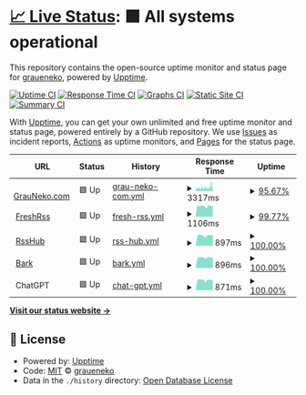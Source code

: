 # [📈 Live Status](https://status.gneko.dev): <!--live status--> **🟩 All systems operational**

This repository contains the open-source uptime monitor and status page for [graueneko](https://github.com/gneko), powered by [Upptime](https://github.com/upptime/upptime).

[![Uptime CI](https://github.com/graueneko/status-page/workflows/Uptime%20CI/badge.svg)](https://github.com/graueneko/status-page/actions?query=workflow%3A%22Uptime+CI%22)
[![Response Time CI](https://github.com/graueneko/status-page/workflows/Response%20Time%20CI/badge.svg)](https://github.com/graueneko/status-page/actions?query=workflow%3A%22Response+Time+CI%22)
[![Graphs CI](https://github.com/graueneko/status-page/workflows/Graphs%20CI/badge.svg)](https://github.com/graueneko/status-page/actions?query=workflow%3A%22Graphs+CI%22)
[![Static Site CI](https://github.com/graueneko/status-page/workflows/Static%20Site%20CI/badge.svg)](https://github.com/graueneko/status-page/actions?query=workflow%3A%22Static+Site+CI%22)
[![Summary CI](https://github.com/graueneko/status-page/workflows/Summary%20CI/badge.svg)](https://github.com/graueneko/status-page/actions?query=workflow%3A%22Summary+CI%22)

With [Upptime](https://upptime.js.org), you can get your own unlimited and free uptime monitor and status page, powered entirely by a GitHub repository. We use [Issues](https://github.com/graueneko/status-page/issues) as incident reports, [Actions](https://github.com/graueneko/status-page/actions) as uptime monitors, and [Pages](https://status.gneko.dev) for the status page.

<!--start: status pages-->
<!-- This summary is generated by Upptime (https://github.com/upptime/upptime) -->
<!-- Do not edit this manually, your changes will be overwritten -->
<!-- prettier-ignore -->
| URL | Status | History | Response Time | Uptime |
| --- | ------ | ------- | ------------- | ------ |
| <img alt="" src="https://icons.duckduckgo.com/ip3/graueneko.com.ico" height="13"> [GrauNeko.com](https://graueneko.com) | 🟩 Up | [grau-neko-com.yml](https://github.com/graueneko/status-page/commits/HEAD/history/grau-neko-com.yml) | <details><summary><img alt="Response time graph" src="./graphs/grau-neko-com/response-time-week.png" height="20"> 3317ms</summary><br><a href="https://status.gneko.dev/history/grau-neko-com"><img alt="Response time 2762" src="https://img.shields.io/endpoint?url=https%3A%2F%2Fraw.githubusercontent.com%2Fgraueneko%2Fstatus-page%2FHEAD%2Fapi%2Fgrau-neko-com%2Fresponse-time.json"></a><br><a href="https://status.gneko.dev/history/grau-neko-com"><img alt="24-hour response time 4132" src="https://img.shields.io/endpoint?url=https%3A%2F%2Fraw.githubusercontent.com%2Fgraueneko%2Fstatus-page%2FHEAD%2Fapi%2Fgrau-neko-com%2Fresponse-time-day.json"></a><br><a href="https://status.gneko.dev/history/grau-neko-com"><img alt="7-day response time 3317" src="https://img.shields.io/endpoint?url=https%3A%2F%2Fraw.githubusercontent.com%2Fgraueneko%2Fstatus-page%2FHEAD%2Fapi%2Fgrau-neko-com%2Fresponse-time-week.json"></a><br><a href="https://status.gneko.dev/history/grau-neko-com"><img alt="30-day response time 2762" src="https://img.shields.io/endpoint?url=https%3A%2F%2Fraw.githubusercontent.com%2Fgraueneko%2Fstatus-page%2FHEAD%2Fapi%2Fgrau-neko-com%2Fresponse-time-month.json"></a><br><a href="https://status.gneko.dev/history/grau-neko-com"><img alt="1-year response time 2762" src="https://img.shields.io/endpoint?url=https%3A%2F%2Fraw.githubusercontent.com%2Fgraueneko%2Fstatus-page%2FHEAD%2Fapi%2Fgrau-neko-com%2Fresponse-time-year.json"></a></details> | <details><summary><a href="https://status.gneko.dev/history/grau-neko-com">95.67%</a></summary><a href="https://status.gneko.dev/history/grau-neko-com"><img alt="All-time uptime 96.30%" src="https://img.shields.io/endpoint?url=https%3A%2F%2Fraw.githubusercontent.com%2Fgraueneko%2Fstatus-page%2FHEAD%2Fapi%2Fgrau-neko-com%2Fuptime.json"></a><br><a href="https://status.gneko.dev/history/grau-neko-com"><img alt="24-hour uptime 91.88%" src="https://img.shields.io/endpoint?url=https%3A%2F%2Fraw.githubusercontent.com%2Fgraueneko%2Fstatus-page%2FHEAD%2Fapi%2Fgrau-neko-com%2Fuptime-day.json"></a><br><a href="https://status.gneko.dev/history/grau-neko-com"><img alt="7-day uptime 95.67%" src="https://img.shields.io/endpoint?url=https%3A%2F%2Fraw.githubusercontent.com%2Fgraueneko%2Fstatus-page%2FHEAD%2Fapi%2Fgrau-neko-com%2Fuptime-week.json"></a><br><a href="https://status.gneko.dev/history/grau-neko-com"><img alt="30-day uptime 96.30%" src="https://img.shields.io/endpoint?url=https%3A%2F%2Fraw.githubusercontent.com%2Fgraueneko%2Fstatus-page%2FHEAD%2Fapi%2Fgrau-neko-com%2Fuptime-month.json"></a><br><a href="https://status.gneko.dev/history/grau-neko-com"><img alt="1-year uptime 96.30%" src="https://img.shields.io/endpoint?url=https%3A%2F%2Fraw.githubusercontent.com%2Fgraueneko%2Fstatus-page%2FHEAD%2Fapi%2Fgrau-neko-com%2Fuptime-year.json"></a></details>
| <img alt="" src="https://icons.duckduckgo.com/ip3/rrss.gneko.app.ico" height="13"> [FreshRss](https://rrss.gneko.app) | 🟩 Up | [fresh-rss.yml](https://github.com/graueneko/status-page/commits/HEAD/history/fresh-rss.yml) | <details><summary><img alt="Response time graph" src="./graphs/fresh-rss/response-time-week.png" height="20"> 1106ms</summary><br><a href="https://status.gneko.dev/history/fresh-rss"><img alt="Response time 992" src="https://img.shields.io/endpoint?url=https%3A%2F%2Fraw.githubusercontent.com%2Fgraueneko%2Fstatus-page%2FHEAD%2Fapi%2Ffresh-rss%2Fresponse-time.json"></a><br><a href="https://status.gneko.dev/history/fresh-rss"><img alt="24-hour response time 1135" src="https://img.shields.io/endpoint?url=https%3A%2F%2Fraw.githubusercontent.com%2Fgraueneko%2Fstatus-page%2FHEAD%2Fapi%2Ffresh-rss%2Fresponse-time-day.json"></a><br><a href="https://status.gneko.dev/history/fresh-rss"><img alt="7-day response time 1106" src="https://img.shields.io/endpoint?url=https%3A%2F%2Fraw.githubusercontent.com%2Fgraueneko%2Fstatus-page%2FHEAD%2Fapi%2Ffresh-rss%2Fresponse-time-week.json"></a><br><a href="https://status.gneko.dev/history/fresh-rss"><img alt="30-day response time 992" src="https://img.shields.io/endpoint?url=https%3A%2F%2Fraw.githubusercontent.com%2Fgraueneko%2Fstatus-page%2FHEAD%2Fapi%2Ffresh-rss%2Fresponse-time-month.json"></a><br><a href="https://status.gneko.dev/history/fresh-rss"><img alt="1-year response time 992" src="https://img.shields.io/endpoint?url=https%3A%2F%2Fraw.githubusercontent.com%2Fgraueneko%2Fstatus-page%2FHEAD%2Fapi%2Ffresh-rss%2Fresponse-time-year.json"></a></details> | <details><summary><a href="https://status.gneko.dev/history/fresh-rss">99.77%</a></summary><a href="https://status.gneko.dev/history/fresh-rss"><img alt="All-time uptime 99.94%" src="https://img.shields.io/endpoint?url=https%3A%2F%2Fraw.githubusercontent.com%2Fgraueneko%2Fstatus-page%2FHEAD%2Fapi%2Ffresh-rss%2Fuptime.json"></a><br><a href="https://status.gneko.dev/history/fresh-rss"><img alt="24-hour uptime 100.00%" src="https://img.shields.io/endpoint?url=https%3A%2F%2Fraw.githubusercontent.com%2Fgraueneko%2Fstatus-page%2FHEAD%2Fapi%2Ffresh-rss%2Fuptime-day.json"></a><br><a href="https://status.gneko.dev/history/fresh-rss"><img alt="7-day uptime 99.77%" src="https://img.shields.io/endpoint?url=https%3A%2F%2Fraw.githubusercontent.com%2Fgraueneko%2Fstatus-page%2FHEAD%2Fapi%2Ffresh-rss%2Fuptime-week.json"></a><br><a href="https://status.gneko.dev/history/fresh-rss"><img alt="30-day uptime 99.94%" src="https://img.shields.io/endpoint?url=https%3A%2F%2Fraw.githubusercontent.com%2Fgraueneko%2Fstatus-page%2FHEAD%2Fapi%2Ffresh-rss%2Fuptime-month.json"></a><br><a href="https://status.gneko.dev/history/fresh-rss"><img alt="1-year uptime 99.94%" src="https://img.shields.io/endpoint?url=https%3A%2F%2Fraw.githubusercontent.com%2Fgraueneko%2Fstatus-page%2FHEAD%2Fapi%2Ffresh-rss%2Fuptime-year.json"></a></details>
| <img alt="" src="https://icons.duckduckgo.com/ip3/rsshub.gneko.app.ico" height="13"> [RssHub](https://rsshub.gneko.app) | 🟩 Up | [rss-hub.yml](https://github.com/graueneko/status-page/commits/HEAD/history/rss-hub.yml) | <details><summary><img alt="Response time graph" src="./graphs/rss-hub/response-time-week.png" height="20"> 897ms</summary><br><a href="https://status.gneko.dev/history/rss-hub"><img alt="Response time 806" src="https://img.shields.io/endpoint?url=https%3A%2F%2Fraw.githubusercontent.com%2Fgraueneko%2Fstatus-page%2FHEAD%2Fapi%2Frss-hub%2Fresponse-time.json"></a><br><a href="https://status.gneko.dev/history/rss-hub"><img alt="24-hour response time 930" src="https://img.shields.io/endpoint?url=https%3A%2F%2Fraw.githubusercontent.com%2Fgraueneko%2Fstatus-page%2FHEAD%2Fapi%2Frss-hub%2Fresponse-time-day.json"></a><br><a href="https://status.gneko.dev/history/rss-hub"><img alt="7-day response time 897" src="https://img.shields.io/endpoint?url=https%3A%2F%2Fraw.githubusercontent.com%2Fgraueneko%2Fstatus-page%2FHEAD%2Fapi%2Frss-hub%2Fresponse-time-week.json"></a><br><a href="https://status.gneko.dev/history/rss-hub"><img alt="30-day response time 806" src="https://img.shields.io/endpoint?url=https%3A%2F%2Fraw.githubusercontent.com%2Fgraueneko%2Fstatus-page%2FHEAD%2Fapi%2Frss-hub%2Fresponse-time-month.json"></a><br><a href="https://status.gneko.dev/history/rss-hub"><img alt="1-year response time 806" src="https://img.shields.io/endpoint?url=https%3A%2F%2Fraw.githubusercontent.com%2Fgraueneko%2Fstatus-page%2FHEAD%2Fapi%2Frss-hub%2Fresponse-time-year.json"></a></details> | <details><summary><a href="https://status.gneko.dev/history/rss-hub">100.00%</a></summary><a href="https://status.gneko.dev/history/rss-hub"><img alt="All-time uptime 100.00%" src="https://img.shields.io/endpoint?url=https%3A%2F%2Fraw.githubusercontent.com%2Fgraueneko%2Fstatus-page%2FHEAD%2Fapi%2Frss-hub%2Fuptime.json"></a><br><a href="https://status.gneko.dev/history/rss-hub"><img alt="24-hour uptime 100.00%" src="https://img.shields.io/endpoint?url=https%3A%2F%2Fraw.githubusercontent.com%2Fgraueneko%2Fstatus-page%2FHEAD%2Fapi%2Frss-hub%2Fuptime-day.json"></a><br><a href="https://status.gneko.dev/history/rss-hub"><img alt="7-day uptime 100.00%" src="https://img.shields.io/endpoint?url=https%3A%2F%2Fraw.githubusercontent.com%2Fgraueneko%2Fstatus-page%2FHEAD%2Fapi%2Frss-hub%2Fuptime-week.json"></a><br><a href="https://status.gneko.dev/history/rss-hub"><img alt="30-day uptime 100.00%" src="https://img.shields.io/endpoint?url=https%3A%2F%2Fraw.githubusercontent.com%2Fgraueneko%2Fstatus-page%2FHEAD%2Fapi%2Frss-hub%2Fuptime-month.json"></a><br><a href="https://status.gneko.dev/history/rss-hub"><img alt="1-year uptime 100.00%" src="https://img.shields.io/endpoint?url=https%3A%2F%2Fraw.githubusercontent.com%2Fgraueneko%2Fstatus-page%2FHEAD%2Fapi%2Frss-hub%2Fuptime-year.json"></a></details>
| <img alt="" src="https://icons.duckduckgo.com/ip3/bark.gneko.app.ico" height="13"> [Bark](https://bark.gneko.app/ping) | 🟩 Up | [bark.yml](https://github.com/graueneko/status-page/commits/HEAD/history/bark.yml) | <details><summary><img alt="Response time graph" src="./graphs/bark/response-time-week.png" height="20"> 896ms</summary><br><a href="https://status.gneko.dev/history/bark"><img alt="Response time 798" src="https://img.shields.io/endpoint?url=https%3A%2F%2Fraw.githubusercontent.com%2Fgraueneko%2Fstatus-page%2FHEAD%2Fapi%2Fbark%2Fresponse-time.json"></a><br><a href="https://status.gneko.dev/history/bark"><img alt="24-hour response time 888" src="https://img.shields.io/endpoint?url=https%3A%2F%2Fraw.githubusercontent.com%2Fgraueneko%2Fstatus-page%2FHEAD%2Fapi%2Fbark%2Fresponse-time-day.json"></a><br><a href="https://status.gneko.dev/history/bark"><img alt="7-day response time 896" src="https://img.shields.io/endpoint?url=https%3A%2F%2Fraw.githubusercontent.com%2Fgraueneko%2Fstatus-page%2FHEAD%2Fapi%2Fbark%2Fresponse-time-week.json"></a><br><a href="https://status.gneko.dev/history/bark"><img alt="30-day response time 798" src="https://img.shields.io/endpoint?url=https%3A%2F%2Fraw.githubusercontent.com%2Fgraueneko%2Fstatus-page%2FHEAD%2Fapi%2Fbark%2Fresponse-time-month.json"></a><br><a href="https://status.gneko.dev/history/bark"><img alt="1-year response time 798" src="https://img.shields.io/endpoint?url=https%3A%2F%2Fraw.githubusercontent.com%2Fgraueneko%2Fstatus-page%2FHEAD%2Fapi%2Fbark%2Fresponse-time-year.json"></a></details> | <details><summary><a href="https://status.gneko.dev/history/bark">100.00%</a></summary><a href="https://status.gneko.dev/history/bark"><img alt="All-time uptime 100.00%" src="https://img.shields.io/endpoint?url=https%3A%2F%2Fraw.githubusercontent.com%2Fgraueneko%2Fstatus-page%2FHEAD%2Fapi%2Fbark%2Fuptime.json"></a><br><a href="https://status.gneko.dev/history/bark"><img alt="24-hour uptime 100.00%" src="https://img.shields.io/endpoint?url=https%3A%2F%2Fraw.githubusercontent.com%2Fgraueneko%2Fstatus-page%2FHEAD%2Fapi%2Fbark%2Fuptime-day.json"></a><br><a href="https://status.gneko.dev/history/bark"><img alt="7-day uptime 100.00%" src="https://img.shields.io/endpoint?url=https%3A%2F%2Fraw.githubusercontent.com%2Fgraueneko%2Fstatus-page%2FHEAD%2Fapi%2Fbark%2Fuptime-week.json"></a><br><a href="https://status.gneko.dev/history/bark"><img alt="30-day uptime 100.00%" src="https://img.shields.io/endpoint?url=https%3A%2F%2Fraw.githubusercontent.com%2Fgraueneko%2Fstatus-page%2FHEAD%2Fapi%2Fbark%2Fuptime-month.json"></a><br><a href="https://status.gneko.dev/history/bark"><img alt="1-year uptime 100.00%" src="https://img.shields.io/endpoint?url=https%3A%2F%2Fraw.githubusercontent.com%2Fgraueneko%2Fstatus-page%2FHEAD%2Fapi%2Fbark%2Fuptime-year.json"></a></details>
| <img alt="" src="https://icons.duckduckgo.com/ip3/null.ico" height="13"> ChatGPT | 🟩 Up | [chat-gpt.yml](https://github.com/graueneko/status-page/commits/HEAD/history/chat-gpt.yml) | <details><summary><img alt="Response time graph" src="./graphs/chat-gpt/response-time-week.png" height="20"> 871ms</summary><br><a href="https://status.gneko.dev/history/chat-gpt"><img alt="Response time 800" src="https://img.shields.io/endpoint?url=https%3A%2F%2Fraw.githubusercontent.com%2Fgraueneko%2Fstatus-page%2FHEAD%2Fapi%2Fchat-gpt%2Fresponse-time.json"></a><br><a href="https://status.gneko.dev/history/chat-gpt"><img alt="24-hour response time 887" src="https://img.shields.io/endpoint?url=https%3A%2F%2Fraw.githubusercontent.com%2Fgraueneko%2Fstatus-page%2FHEAD%2Fapi%2Fchat-gpt%2Fresponse-time-day.json"></a><br><a href="https://status.gneko.dev/history/chat-gpt"><img alt="7-day response time 871" src="https://img.shields.io/endpoint?url=https%3A%2F%2Fraw.githubusercontent.com%2Fgraueneko%2Fstatus-page%2FHEAD%2Fapi%2Fchat-gpt%2Fresponse-time-week.json"></a><br><a href="https://status.gneko.dev/history/chat-gpt"><img alt="30-day response time 800" src="https://img.shields.io/endpoint?url=https%3A%2F%2Fraw.githubusercontent.com%2Fgraueneko%2Fstatus-page%2FHEAD%2Fapi%2Fchat-gpt%2Fresponse-time-month.json"></a><br><a href="https://status.gneko.dev/history/chat-gpt"><img alt="1-year response time 800" src="https://img.shields.io/endpoint?url=https%3A%2F%2Fraw.githubusercontent.com%2Fgraueneko%2Fstatus-page%2FHEAD%2Fapi%2Fchat-gpt%2Fresponse-time-year.json"></a></details> | <details><summary><a href="https://status.gneko.dev/history/chat-gpt">100.00%</a></summary><a href="https://status.gneko.dev/history/chat-gpt"><img alt="All-time uptime 100.00%" src="https://img.shields.io/endpoint?url=https%3A%2F%2Fraw.githubusercontent.com%2Fgraueneko%2Fstatus-page%2FHEAD%2Fapi%2Fchat-gpt%2Fuptime.json"></a><br><a href="https://status.gneko.dev/history/chat-gpt"><img alt="24-hour uptime 100.00%" src="https://img.shields.io/endpoint?url=https%3A%2F%2Fraw.githubusercontent.com%2Fgraueneko%2Fstatus-page%2FHEAD%2Fapi%2Fchat-gpt%2Fuptime-day.json"></a><br><a href="https://status.gneko.dev/history/chat-gpt"><img alt="7-day uptime 100.00%" src="https://img.shields.io/endpoint?url=https%3A%2F%2Fraw.githubusercontent.com%2Fgraueneko%2Fstatus-page%2FHEAD%2Fapi%2Fchat-gpt%2Fuptime-week.json"></a><br><a href="https://status.gneko.dev/history/chat-gpt"><img alt="30-day uptime 100.00%" src="https://img.shields.io/endpoint?url=https%3A%2F%2Fraw.githubusercontent.com%2Fgraueneko%2Fstatus-page%2FHEAD%2Fapi%2Fchat-gpt%2Fuptime-month.json"></a><br><a href="https://status.gneko.dev/history/chat-gpt"><img alt="1-year uptime 100.00%" src="https://img.shields.io/endpoint?url=https%3A%2F%2Fraw.githubusercontent.com%2Fgraueneko%2Fstatus-page%2FHEAD%2Fapi%2Fchat-gpt%2Fuptime-year.json"></a></details>

<!--end: status pages-->

[**Visit our status website →**](https://status.gneko.dev)

## 📄 License

- Powered by: [Upptime](https://github.com/upptime/upptime)
- Code: [MIT](./LICENSE) © [graueneko](https://github.com/gneko)
- Data in the `./history` directory: [Open Database License](https://opendatacommons.org/licenses/odbl/1-0/)

